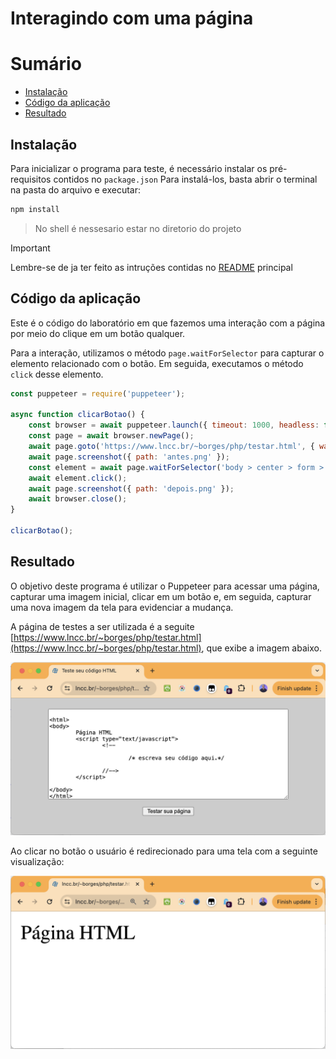 # Interagindo com uma página

# Sumário

* [Instalação](#Instalação)
* [Código da aplicação](#código-da-aplicação)
* [Resultado](#resultado)

## Instalação

Para inicializar o programa para teste, é necessário instalar os pré-requisitos contidos no `package.json` Para instalá-los, basta abrir o terminal na pasta do arquivo e executar:

```bash
npm install
```

> No shell é nessesario estar no diretorio do projeto

> [!IMPORTANT]
> Lembre-se de ja ter feito as intruções contidas no [README](../README.md) principal

## Código da aplicação

Este é o código do laboratório em que fazemos uma interação com a página por meio do clique em um botão qualquer. 

Para a interação, utilizamos o método `page.waitForSelector` para capturar o elemento relacionado com o botão. Em seguida, executamos o método `click` desse elemento. 

```JavaScript
const puppeteer = require('puppeteer');

async function clicarBotao() {
    const browser = await puppeteer.launch({ timeout: 1000, headless: false });
    const page = await browser.newPage();
    await page.goto('https://www.lncc.br/~borges/php/testar.html', { waitUntil: ['networkidle0', 'domcontentloaded'], timeout: 10000 });
    await page.screenshot({ path: 'antes.png' });
    const element = await page.waitForSelector('body > center > form > input[type=button]');
    await element.click();
    await page.screenshot({ path: 'depois.png' });
    await browser.close();
}

clicarBotao();
```


## Resultado

O objetivo deste programa é utilizar o Puppeteer para acessar uma página, capturar uma imagem inicial, clicar em um botão e, em seguida, capturar uma nova imagem da tela para evidenciar a mudança.

A página de testes a ser utilizada é a seguite [https://www.lncc.br/~borges/php/testar.html](https://www.lncc.br/~borges/php/testar.html), que exibe a imagem abaixo.

![1713901631669](image/README/1713901631669.png)

Ao clicar no botão o usuário é redirecionado para uma tela com a seguinte visualização:

![1713901554417](image/README/1713901554417.png)
